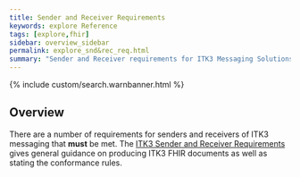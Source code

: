 ```yaml
---
title: Sender and Receiver Requirements
keywords: explore Reference
tags: [explore,fhir]
sidebar: overview_sidebar
permalink: explore_snd&rec_req.html
summary: "Sender and Receiver requirements for ITK3 Messaging Solutions."
---
```


{% include custom/search.warnbanner.html %}

## Overview ##

There are a number of requirements for senders and receivers of ITK3 messaging that **must** be met. The [ITK3 Sender and Receiver Requirements](https://nhsconnect.github.io/ITK3-FHIR-Messaging-Distribution/explore_snd&rec_req.html) gives general guidance on producing ITK3 FHIR documents as well as stating the conformance rules. 







